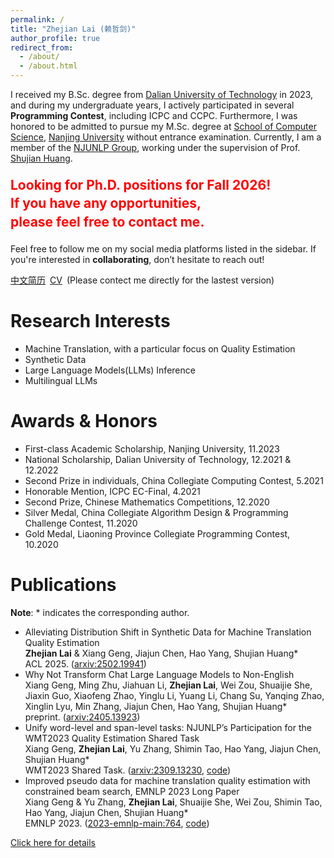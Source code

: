 ```yaml
---
permalink: /
title: "Zhejian Lai (赖哲剑)"
author_profile: true
redirect_from: 
  - /about/
  - /about.html
---
```


I received my B.Sc. degree from [Dalian University of Technology](https://www.dlut.edu.cn/) in 2023, and during my undergraduate years, I actively participated in several <strong>Programming Contest</strong>, including ICPC and CCPC. Furthermore, I was honored to be admitted to pursue my M.Sc. degree at [School of Computer Science](https://cs.nju.edu.cn/), [Nanjing University](https://www.nju.edu.cn/) without entrance examination. Currently, I am a member of the [NJUNLP Group](http://nlp.nju.edu.cn/homepage/), working under the supervision of Prof. [Shujian Huang](http://nlp.nju.edu.cn/huangsj/).

<div style="color: red; font-size: 1.5em; font-weight: bold; line-height: 1.4; margin-top: 20px; margin-bottom: 20px">   Looking for Ph.D. positions for Fall 2026!<br>   If you have any opportunities,<br>   please feel free to contact me. </div>

Feel free to follow me on my social media platforms listed in the sidebar. If you're interested in <strong>collaborating</strong>, don’t hesitate to reach out!

[中文简历](http://resume.laizj.fun/cv/)&ensp;[CV](http://resume.laizj.fun/cv/)&ensp;(Please contect me directly for the lastest version)

Research Interests
======
* Machine Translation, with a particular focus on Quality Estimation
* Synthetic Data
* Large Language Models(LLMs) Inference
* Multilingual LLMs

Awards & Honors
======
* First-class Academic Scholarship, Nanjing University, 11.2023
* National Scholarship, Dalian University of Technology, 12.2021 & 12.2022
* Second Prize in individuals, China Collegiate Computing Contest, 5.2021
* Honorable Mention, ICPC EC-Final, 4.2021
* Second Prize, Chinese Mathematics Competitions, 12.2020
* Silver Medal, China Collegiate Algorithm Design & Programming Challenge Contest, 11.2020
* Gold Medal, Liaoning Province Collegiate Programming Contest, 10.2020

Publications
======
<strong>Note</strong>: * indicates the corresponding author.

* Alleviating Distribution Shift in Synthetic Data for Machine Translation Quality Estimation
  <br/>
  **Zhejian Lai** & Xiang Geng, Jiajun Chen, Hao Yang, Shujian Huang*
  <br/>
  ACL 2025. ([arxiv:2502.19941](https://arxiv.org/pdf/2502.19941))
* Why Not Transform Chat Large Language Models to Non-English
  <br/>
  Xiang Geng, Ming Zhu, Jiahuan Li, **Zhejian Lai**, Wei Zou, Shuaijie She, Jiaxin Guo, Xiaofeng Zhao, Yinglu Li, Yuang Li, Chang Su, Yanqing Zhao, Xinglin Lyu, Min Zhang, Jiajun Chen, Hao Yang, Shujian Huang*
  <br/>
  preprint. ([arxiv:2405.13923](https://arxiv.org/pdf/2405.13923))
* Unify word-level and span-level tasks: NJUNLP’s Participation for the WMT2023 Quality Estimation Shared Task
  <br/>
  Xiang Geng, **Zhejian Lai**, Yu Zhang, Shimin Tao, Hao Yang, Jiajun Chen, Shujian Huang*
  <br/>
  WMT2023 Shared Task. ([arxiv:2309.13230](https://arxiv.org/pdf/2309.13230), [code](https://github.com/NJUNLP/njuqe))
* Improved pseudo data for machine translation quality estimation with constrained beam search, EMNLP 2023 Long Paper
  <br/>
  Xiang Geng & Yu Zhang, **Zhejian Lai**, Shuaijie She, Wei Zou, Shimin Tao, Hao Yang, Jiajun Chen, Shujian Huang*
  <br/>
  EMNLP 2023. ([2023-emnlp-main:764](https://aclanthology.org/2023.emnlp-main.764.pdf), [code](https://github.com/NJUNLP/njuqe))

[Click here for details](http://resume.laizj.fun/publications/)
